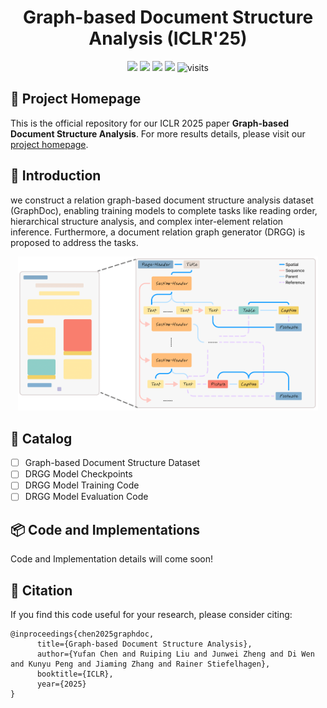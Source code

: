 <h1 align="center">Graph-based Document Structure Analysis (ICLR'25)</h1>

<p align="center">
    <a href="https://arxiv.org/pdf/2403.14442.pdf">
    <img src="https://img.shields.io/badge/PDF-arXiv-brightgreen" /></a>
    <a href="https://yufanchen96.github.io/projects/GraphDoc/">
    <img src="https://img.shields.io/badge/Project-Homepage-red" /></a>
    <a href="https://pytorch.org/get-started/previous-versions/#linux-and-windows">
    <img src="https://img.shields.io/badge/Framework-PyTorch%201.10.2-orange" /></a>
    <a href="https://github.com/yufanchen96/GraphDoc/blob/main/LICENSE">
    <img src="https://img.shields.io/badge/License-Apache_2.0-blue.svg" /></a>
    <img alt="visits" src="https://hits.seeyoufarm.com/api/count/incr/badge.svg?url=https%3A%2F%2Fgithub.com%2Fyufanchen96%2FRoDLA&count_bg=%23A53DC8&title_bg=%23555555&icon=&icon_color=%23E7E7E7&title=Visits&edge_flat=false">
</p>

## 🏡 Project Homepage

This is the official repository for our ICLR 2025 paper **Graph-based Document Structure Analysis**. For more results  details, please visit our [project homepage](https://yufanchen96.github.io/projects/GraphDoc/).
    
## 🔎 Introduction
we construct a relation graph-based document structure analysis dataset (GraphDoc), enabling training models to complete tasks like reading order, hierarchical structure analysis, and complex inter-element relation inference. Furthermore, a document relation graph generator (DRGG) is proposed to address the tasks.
<p align="center">
    <img src="assets/GraphDoc.png" width="480" />
</p>

## 📝 Catalog
- [ ] Graph-based Document Structure Dataset
- [ ] DRGG Model Checkpoints
- [ ] DRGG Model Training Code
- [ ] DRGG Model Evaluation Code

## 📦 Code and Implementations

Code and Implementation details will come soon!

## 🌳 Citation
If you find this code useful for your research, please consider citing:
```
@inproceedings{chen2025graphdoc,
      title={Graph-based Document Structure Analysis}, 
      author={Yufan Chen and Ruiping Liu and Junwei Zheng and Di Wen and Kunyu Peng and Jiaming Zhang and Rainer Stiefelhagen},
      booktitle={ICLR},
      year={2025}
}
```
